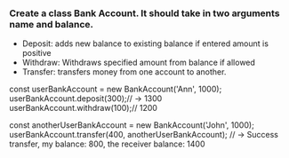 ### Create a class Bank Account. It should take in two arguments name and balance.
- Deposit: adds new balance to existing balance if entered amount is positive
- Withdraw: Withdraws specified amount from balance if allowed
- Transfer: transfers money from one account to another.

const userBankAccount = new BankAccount('Ann', 1000);<br>
userBankAccount.deposit(300);// -> 1300 <br>
userBankAccount.withdraw(100);// 1200 <br>

const anotherUserBankAccount = new BankAccount('John', 1000); <br>
userBankAccount.transfer(400, anotherUserBankAccount); // -> Success transfer, my balance: 800, the receiver balance: 1400 <br>
